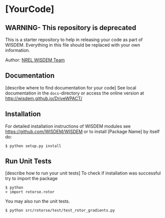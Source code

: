 # [YourCode]
## WARNING- This repository is deprecated

This is a starter repository to help in releasing your code as part of WISDEM.
Everything in this file should be replaced with your own information.

Author: [NREL WISDEM Team](mailto:systems.engineering@nrel.gov) 

## Documentation

[describe where to find documentation for your code]
See local documentation in the `docs`-directory or access the online version at <http://wisdem.github.io/DriveWPACT/>

## Installation

For detailed installation instructions of WISDEM modules see <https://github.com/WISDEM/WISDEM> or to install [Package Name] by itself do:

    $ python setup.py install

## Run Unit Tests

[describe how to run your unit tests] To check if installation was successful try to import the package

    $ python
    > import rotorse.rotor

You may also run the unit tests.

    $ python src/rotorse/test/test_rotor_gradients.py




